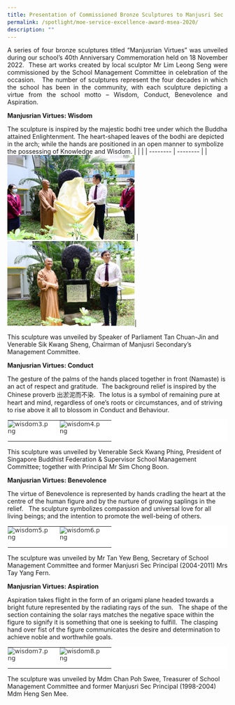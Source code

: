 ```yaml
---
title: Presentation of Commissioned Bronze Sculptures to Manjusri Sec
permalink: /spotlight/moe-service-excellence-award-msea-2020/
description: ""
---
```

<p style="text-align: justify;">A series of four bronze sculptures titled “Manjusrian Virtues” was unveiled during our school’s 40th Anniversary Commemoration held on 18 November 2022.&nbsp; These art works created by local sculptor Mr Lim Leong Seng were commissioned by the School Management Committee in celebration of the occasion.&nbsp;&nbsp; The number of sculptures represent the four decades in which the school has been in the community, with each sculpture depicting a virtue from the school motto – Wisdom, Conduct, Benevolence and Aspiration.
 
**Manjusrian Virtues: Wisdom**  
	
The sculpture is inspired by the majestic bodhi tree under which the Buddha attained Enlightenment. The heart-shaped leaves of the bodhi are depicted in the arch; while the hands are positioned in an open manner to symbolize the possessing of Knowledge and Wisdom.
|  |  |
| -------- | -------- | 
| ![](/images/Spotlight/Wisdom/wisdom1.png)   |    ![](/images/Spotlight/Wisdom/wisdom2.png)|

This sculpture was unveiled by Speaker of Parliament Tan Chuan-Jin and Venerable Sik Kwang Sheng, Chairman of Manjusri Secondary’s Management Committee.
  
**Manjusrian Virtues: Conduct**  
 
The gesture of the palms of the hands placed together in front (Namaste) is an act of respect and gratitude.&nbsp; The background relief is inspired by the Chinese proverb 出淤泥而不染.&nbsp; The lotus is a symbol of remaining pure at heart and mind, regardless of one’s roots or circumstances, and of striving to rise above it all to blossom in Conduct and Behaviour.

 <table style="margin: auto; outline: 0px; padding: 0px; border-collapse: collapse; clear: both; border: 1px solid transparent; table-layout: fixed; color: rgb(51, 51, 51); font-family: &quot;Lucida Grande&quot;, &quot;Lucida Sans Unicode&quot;, &quot;Lucida Sans&quot;, &quot;DejaVu Sans&quot;, sans-serif; font-size: 14px; font-style: normal; font-variant-ligatures: normal; font-variant-caps: normal; font-weight: 400; letter-spacing: normal; orphans: 2; text-align: left; text-transform: none; white-space: normal; widows: 2; word-spacing: 0px; -webkit-text-stroke-width: 0px; background-color: rgb(255, 255, 255); text-decoration-thickness: initial; text-decoration-style: initial; text-decoration-color: initial;" class="ive_eobj_center ives_tab_kosong"><tbody style="margin: 0px; outline: 0px; padding: 0px;"><tr style="margin: 0px; outline: 0px; padding: 0px;"><td style="margin: 0px; outline: 0px; padding: 0px 15px 15px 0px; vertical-align: top; width: 60px;"><img style="margin: 0px 10px 0px 0px; outline: 0px; padding: 0px; float: left;" class="ive_eobj_left" alt="wisdom3.png" src="https://manjusrisec-moe-edu-sg-admin.cwp.sg/qql/slot/u165/images/pages/news/wisdom3.png"><br style="margin: 0px; outline: 0px; padding: 0px;"></td><td style="margin: 0px; outline: 0px; padding: 0px 15px 15px 0px; vertical-align: top; width: 60px;"><img style="margin: 0px 10px 0px 0px; outline: 0px; padding: 0px; float: left;" class="ive_eobj_left" alt="wisdom4.png" src="https://manjusrisec-moe-edu-sg-admin.cwp.sg/qql/slot/u165/images/pages/news/wisdom4.png"><br style="margin: 0px; outline: 0px; padding: 0px;"></td></tr></tbody></table>

This sculpture was unveiled by Venerable Seck Kwang Phing, President of Singapore Buddhist Federation &amp; Supervisor School Management Committee; together with Principal Mr Sim Chong Boon.

**Manjusrian Virtues: Benevolence**  
 
The virtue of Benevolence is represented by hands cradling the heart at the centre of the human figure and by the nurture of growing saplings in the relief.&nbsp;&nbsp; The sculpture symbolizes compassion and universal love for all living beings; and the intention to promote the well-being of others.

<table style="margin: auto; outline: 0px; padding: 0px; border-collapse: collapse; clear: both; border: 1px solid transparent; table-layout: fixed; color: rgb(51, 51, 51); font-family: &quot;Lucida Grande&quot;, &quot;Lucida Sans Unicode&quot;, &quot;Lucida Sans&quot;, &quot;DejaVu Sans&quot;, sans-serif; font-size: 14px; font-style: normal; font-variant-ligatures: normal; font-variant-caps: normal; font-weight: 400; letter-spacing: normal; orphans: 2; text-align: left; text-transform: none; white-space: normal; widows: 2; word-spacing: 0px; -webkit-text-stroke-width: 0px; background-color: rgb(255, 255, 255); text-decoration-thickness: initial; text-decoration-style: initial; text-decoration-color: initial;" class="ive_eobj_center ives_tab_kosong"><tbody style="margin: 0px; outline: 0px; padding: 0px;"><tr style="margin: 0px; outline: 0px; padding: 0px;"><td style="margin: 0px; outline: 0px; padding: 0px 15px 15px 0px; vertical-align: top; width: 60px;"><img style="margin: 0px 10px 0px 0px; outline: 0px; padding: 0px; float: left;" class="ive_eobj_left" alt="wisdom5.png" src="https://manjusrisec-moe-edu-sg-admin.cwp.sg/qql/slot/u165/images/pages/news/wisdom5.png"><br style="margin: 0px; outline: 0px; padding: 0px;"></td><td style="margin: 0px; outline: 0px; padding: 0px 15px 15px 0px; vertical-align: top; width: 60px;"><img style="margin: 0px 10px 0px 0px; outline: 0px; padding: 0px; float: left;" class="ive_eobj_left" alt="wisdom6.png" src="https://manjusrisec-moe-edu-sg-admin.cwp.sg/qql/slot/u165/images/pages/news/wisdom6.png"><br style="margin: 0px; outline: 0px; padding: 0px;"></td></tr></tbody></table>

The sculpture was unveiled by Mr Tan Yew Beng, Secretary of School Management Committee and former Manjusri Sec Principal (2004-2011) Mrs Tay Yang Fern.
  
**Manjusrian Virtues: Aspiration**  
 
Aspiration takes flight in the form of an origami plane headed towards a bright future represented by the radiating rays of the sun.&nbsp;&nbsp; The shape of the section containing the solar rays matches the negative space within the figure to signify it is something that one is seeking to fulfill.&nbsp; The clasping hand over fist of the figure communicates the desire and determination to achieve noble and worthwhile goals.

<table style="margin: auto; outline: 0px; padding: 0px; border-collapse: collapse; clear: both; border: 1px solid transparent; table-layout: fixed; color: rgb(51, 51, 51); font-family: &quot;Lucida Grande&quot;, &quot;Lucida Sans Unicode&quot;, &quot;Lucida Sans&quot;, &quot;DejaVu Sans&quot;, sans-serif; font-size: 14px; font-style: normal; font-variant-ligatures: normal; font-variant-caps: normal; font-weight: 400; letter-spacing: normal; orphans: 2; text-align: left; text-transform: none; white-space: normal; widows: 2; word-spacing: 0px; -webkit-text-stroke-width: 0px; background-color: rgb(255, 255, 255); text-decoration-thickness: initial; text-decoration-style: initial; text-decoration-color: initial;" class="ive_eobj_center ives_tab_kosong"><tbody style="margin: 0px; outline: 0px; padding: 0px;"><tr style="margin: 0px; outline: 0px; padding: 0px;"><td style="margin: 0px; outline: 0px; padding: 0px 15px 15px 0px; vertical-align: top; width: 60px;"><img style="margin: 0px 10px 0px 0px; outline: 0px; padding: 0px; float: left;" class="ive_eobj_left" alt="wisdom7.png" src="https://manjusrisec-moe-edu-sg-admin.cwp.sg/qql/slot/u165/images/pages/news/wisdom7.png"><br style="margin: 0px; outline: 0px; padding: 0px;"></td><td style="margin: 0px; outline: 0px; padding: 0px 15px 15px 0px; vertical-align: top; width: 60px;"><img style="margin: 0px 10px 0px 0px; outline: 0px; padding: 0px; float: left;" class="ive_eobj_left" alt="wisdom8.png" src="https://manjusrisec-moe-edu-sg-admin.cwp.sg/qql/slot/u165/images/pages/news/wisdom8.png"><br style="margin: 0px; outline: 0px; padding: 0px;"></td></tr></tbody></table>

The sculpture was unveiled by Mdm Chan Poh Swee, Treasurer of School Management Committee and former Manjusri Sec Principal (1998-2004) Mdm Heng Sen Mee.
</p>